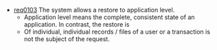   * [req0103](https://github.com/DomainDrivenArchitecture/ddaRequirement/blob/ali/en/requirements/req0103.md) The system allows a restore to application level.
	 * Application level means the complete, consistent state of an application. In contrast, the restore is
	 * Of individual, individual records / files of a user or a transaction is not the subject of the request.